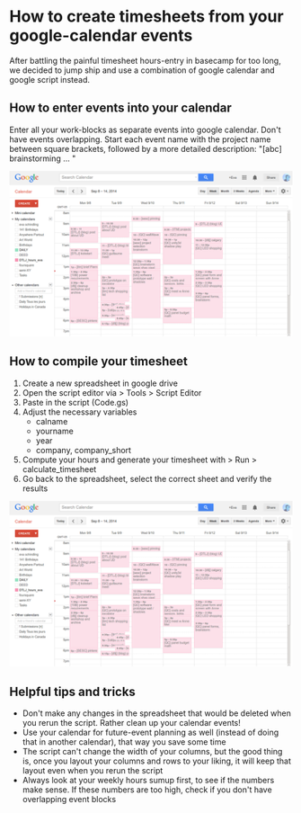How to create timesheets from your google-calendar events
====
After battling the painful timesheet hours-entry in basecamp for too long, we decided to jump ship and use a combination of google calendar and google script instead. 



How to enter events into your calendar
----
Enter all your work-blocks as separate events into google calendar. Don't have events overlapping. Start each event name with the project name between square brackets, followed by a more detailed description:  "[abc] brainstorming ... "

<p align="center">
	<img src="https://raw.githubusercontent.com/dailyTLJ/gcal-timesheet/master/calendar2.png"/>
</p>



How to compile your timesheet
----
1. Create a new spreadsheet in google drive
2. Open the script editor via > Tools > Script Editor
3. Paste in the script (Code.gs)
4. Adjust the necessary variables
	- calname
	- yourname
	- year
	- company, company_short
5. Compute your hours and generate your timesheet with > Run > calculate_timesheet
6. Go back to the spreadsheet, select the correct sheet and verify the results

<p align="center">
	<img src="https://raw.githubusercontent.com/dailyTLJ/gcal-timesheet/master/calendar2.png"/>
</p>



Helpful tips and tricks
----
* Don't make any changes in the spreadsheet that would be deleted when you rerun the script. Rather clean up your calendar events!
* Use your calendar for future-event planning as well (instead of doing that in another calendar), that way you save some time
* The script can't change the width of your columns, but the good thing is, once you layout your columns and rows to your liking, it will keep that layout even when you rerun the script
* Always look at your weekly hours sumup first, to see if the numbers make sense. If these numbers are too high, check if you don't have overlapping event blocks